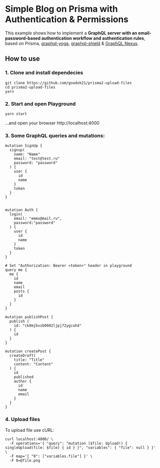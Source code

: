 # Simple Blog on Prisma with Authentication & Permissions

This example shows how to implement a **GraphQL server with an email-password-based authentication workflow and authentication rules**, based on Prisma, [graphql-yoga](https://github.com/prisma/graphql-yoga), [graphql-shield](https://github.com/maticzav/graphql-shield) & [GraphQL Nexus](https://nexus.js.org/).

## How to use

### 1. Clone and install dependecies

```
git clone https://github.com/goodok21/prisma2-upload-files
cd prisma2-upload-files
yarn
```

### 2. Start and open Playground

```
yarn start
```

...and open your browser http://localhost:4000

### 3. Some GraphQL queries and mutations:

```
mutation SignUp {
  signup(
    name: "Name"
    email: "test@test.ru"
    password: "password"
  ) {
    user {
      id
      name
    }
    token
  }
}


mutation Auth {
  login(
    email: "emmx@mail.ru",
    password:"password"
  ) {
    user {
      id
      name
    }
    token
  }
}

# Set "Authorization: Bearer <token>" header in playground
query me {
  me {
    id
    name
    email
    posts {
      id
    }
  }
}

mutation publishPost {
  publish (
    id: "ck0mjbvzb0002ljpj72ygcuhd"
  ) {
    id
  }
}

mutation createPost {
  createDraft(
    title: "Title"
    content: "Content"
  ) {
    id
    published
    author {
      id
      name
      email
    }
  }
}
```

### 4. Upload files

To upload file use cURL:

```
curl localhost:4000/ \
  -F operations='{ "query": "mutation ($file: Upload!) { singleUpload(file: $file) { id } }", "variables": { "file": null } }' \
  -F map='{ "0": ["variables.file"] }' \
  -F 0=@file.png
```